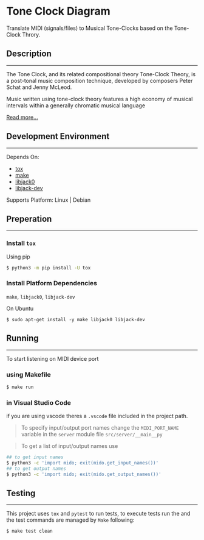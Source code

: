 **Tone Clock Diagram**
===
 Translate MIDI (signals/files) to Musical Tone-Clocks based on the Tone-Clock Throry.

## Description
---
The Tone Clock, and its related compositional theory Tone-Clock Theory, is a post-tonal music composition technique, developed by composers Peter Schat and Jenny McLeod.

Music written using tone-clock theory features a high economy of musical intervals within a generally chromatic musical language

[Read more...](https://en.wikipedia.org/wiki/Tone_Clock)

## Development Environment
---
Depends On:
- [tox](https://tox.wiki/en/latest/index.html)
- [make](https://www.gnu.org/software/make/)
- [libjack0](https://packages.debian.org/sid/libjack0)
- [libjack-dev](https://packages.debian.org/sid/libjack-dev)

Supports Platform: Linux | Debian
## Preperation
---
### Install `tox`

Using pip
```bash
$ python3 -m pip install -U tox
```
### Install Platform Dependencies 
`make`, `libjack0`, `libjack-dev`

On Ubuntu
```
$ sudo apt-get install -y make libjack0 libjack-dev
```
 
## Running
---
To start listening on MIDI device port
### using Makefile
```bash
$ make run
```

### in Visual Studio Code

if you are using vscode theres a `.vscode` file included in the project path.

>To specify input/output port names change the `MIDI_PORT_NAME` variable in the `server` module file `src/server/__main__py`

>To get a list of input/output names use
```bash
## to get input names
$ python3 -c 'import mido; exit(mido.get_input_names())'
## to get output names
$ python3 -c 'import mido; exit(mido.get_output_names())'
```
## Testing
---
This project uses `tox` and `pytest` to run tests, to execute tests run the and the test commands are managed by `Make` following:
```
$ make test clean
```
